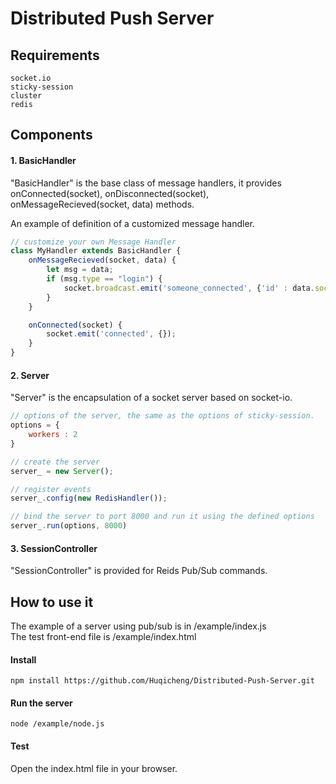 # Distributed Push Server

## Requirements
```
socket.io 
sticky-session
cluster
redis
```
## Components
#### 1. BasicHandler
"BasicHandler" is the base class of message handlers, it provides onConnected(socket), onDisconnected(socket), onMessageRecieved(socket, data) methods. <br>

An example of definition of a customized message handler.
```js
// customize your own Message Handler
class MyHandler extends BasicHandler {
	onMessageRecieved(socket, data) {
		let msg = data;
		if (msg.type == "login") {
			socket.broadcast.emit('someone_connected', {'id' : data.socket_id})
		}
	}

	onConnected(socket) {
		socket.emit('connected', {});
	}
}
```

#### 2. Server
"Server" is the encapsulation of a socket server based on socket-io.
``` js
// options of the server, the same as the options of sticky-session.
options = {
	workers : 2
}

// create the server
server_ = new Server();

// register events
server_.config(new RedisHandler());

// bind the server to port 8000 and run it using the defined options
server_.run(options, 8000)
```

#### 3. SessionController
"SessionController" is provided for Reids Pub/Sub commands.


## How to use it
The example of a server using pub/sub is in /example/index.js <br>
The test front-end file is /example/index.html
#### Install
```
npm install https://github.com/Huqicheng/Distributed-Push-Server.git
```
#### Run the server
```
node /example/node.js
```
#### Test
Open the index.html file in your browser.
